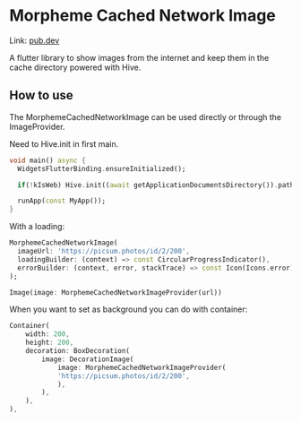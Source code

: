 # Morpheme Cached Network Image

Link: [pub.dev](https://pub.dev/packages/morpheme_cached_network_image)

A flutter library to show images from the internet and keep them in the cache directory powered with Hive.

## How to use

The MorphemeCachedNetworkImage can be used directly or through the ImageProvider.

Need to Hive.init in first main.

```dart
void main() async {
  WidgetsFlutterBinding.ensureInitialized();

  if(!kIsWeb) Hive.init((await getApplicationDocumentsDirectory()).path);

  runApp(const MyApp());
}
```

With a loading:

```dart
MorphemeCachedNetworkImage(
  imageUrl: 'https://picsum.photos/id/2/200',
  loadingBuilder: (context) => const CircularProgressIndicator(),
  errorBuilder: (context, error, stackTrace) => const Icon(Icons.error),
);
```

```dart
Image(image: MorphemeCachedNetworkImageProvider(url))
```

When you want to set as background you can do with container:

```dart
Container(
    width: 200,
    height: 200,
    decoration: BoxDecoration(
        image: DecorationImage(
            image: MorphemeCachedNetworkImageProvider(
            'https://picsum.photos/id/2/200',
            ),
        ),
    ),
),
```
